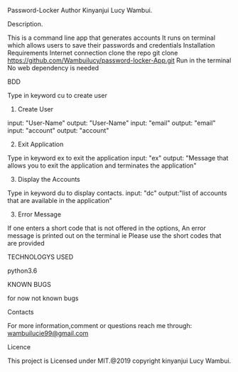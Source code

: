 Password-Locker
Author
Kinyanjui Lucy Wambui.

Description.

This is a command line app that generates accounts
It runs on terminal which allows users to save their passwords and credentials
Installation Requirements
Internet connection
clone the repo git clone https://github.com/Wambuilucy/password-locker-App.git
Run in the terminal
No web dependency is needed

BDD

Type in keyword cu to create user
1. Create User

input: "User-Name"
output: "User-Name"
input: "email"
output: "email"
input: "account"
output: "account"

2. Exit Application

Type in keyword ex to exit the application
input: "ex"
output: "Message that allows you to exit the application and terminates the application"

3. Display the Accounts

Type in keyword du to display contacts.
input: "dc"
output:"list of accounts that are available in the application"

3. Error Message

If one enters a short code that is not offered in the options, An error message is printed out on the terminal ie Please use the short codes that are provided

TECHNOLOGYS USED

python3.6

KNOWN BUGS

for now not known bugs

Contacts

For more information,comment or questions reach me through:
wambuilucie99@gmail.com

Licence

This project is Licensed under MIT.@2019 copyright kinyanjui Lucy Wambui.